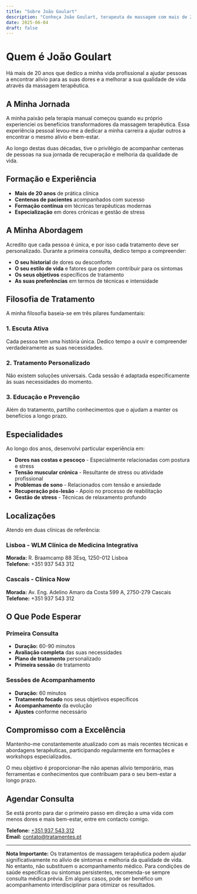 ```yaml
---
title: "Sobre João Goulart"
description: "Conheça João Goulart, terapeuta de massagem com mais de 20 anos de experiência em Lisboa e Cascais. Especialista em alívio de dores crónicas e stress."
date: 2025-06-04
draft: false
---
```


# Quem é João Goulart

Há mais de 20 anos que dedico a minha vida profissional a ajudar pessoas a encontrar alívio para as suas dores e a melhorar a sua qualidade de vida através da massagem terapêutica.

## A Minha Jornada

A minha paixão pela terapia manual começou quando eu próprio experienciei os benefícios transformadores da massagem terapêutica. Essa experiência pessoal levou-me a dedicar a minha carreira a ajudar outros a encontrar o mesmo alívio e bem-estar.

Ao longo destas duas décadas, tive o privilégio de acompanhar centenas de pessoas na sua jornada de recuperação e melhoria da qualidade de vida.

## Formação e Experiência

- **Mais de 20 anos** de prática clínica
- **Centenas de pacientes** acompanhados com sucesso
- **Formação contínua** em técnicas terapêuticas modernas
- **Especialização** em dores crónicas e gestão de stress

## A Minha Abordagem

Acredito que cada pessoa é única, e por isso cada tratamento deve ser personalizado. Durante a primeira consulta, dedico tempo a compreender:

- **O seu historial** de dores ou desconforto
- **O seu estilo de vida** e fatores que podem contribuir para os sintomas
- **Os seus objetivos** específicos de tratamento
- **As suas preferências** em termos de técnicas e intensidade

## Filosofia de Tratamento

A minha filosofia baseia-se em três pilares fundamentais:

### 1. Escuta Ativa
Cada pessoa tem uma história única. Dedico tempo a ouvir e compreender verdadeiramente as suas necessidades.

### 2. Tratamento Personalizado
Não existem soluções universais. Cada sessão é adaptada especificamente às suas necessidades do momento.

### 3. Educação e Prevenção
Além do tratamento, partilho conhecimentos que o ajudam a manter os benefícios a longo prazo.

## Especialidades

Ao longo dos anos, desenvolvi particular experiência em:

- **Dores nas costas e pescoço** - Especialmente relacionadas com postura e stress
- **Tensão muscular crónica** - Resultante de stress ou atividade profissional
- **Problemas de sono** - Relacionados com tensão e ansiedade
- **Recuperação pós-lesão** - Apoio no processo de reabilitação
- **Gestão de stress** - Técnicas de relaxamento profundo

## Localizações

Atendo em duas clínicas de referência:

### Lisboa - WLM Clínica de Medicina Integrativa
**Morada:** R. Braamcamp 88 3Esq, 1250-012 Lisboa  
**Telefone:** +351 937 543 312

### Cascais - Clínica Now
**Morada:** Av. Eng. Adelino Amaro da Costa 599 A, 2750-279 Cascais  
**Telefone:** +351 937 543 312

## O Que Pode Esperar

### Primeira Consulta
- **Duração:** 60-90 minutos
- **Avaliação completa** das suas necessidades
- **Plano de tratamento** personalizado
- **Primeira sessão** de tratamento

### Sessões de Acompanhamento
- **Duração:** 60 minutos
- **Tratamento focado** nos seus objetivos específicos
- **Acompanhamento** da evolução
- **Ajustes** conforme necessário

## Compromisso com a Excelência

Mantenho-me constantemente atualizado com as mais recentes técnicas e abordagens terapêuticas, participando regularmente em formações e workshops especializados.

O meu objetivo é proporcionar-lhe não apenas alívio temporário, mas ferramentas e conhecimentos que contribuam para o seu bem-estar a longo prazo.

## Agendar Consulta

Se está pronto para dar o primeiro passo em direção a uma vida com menos dores e mais bem-estar, entre em contacto comigo.

**Telefone:** [+351 937 543 312](tel:+351937543312)  
**Email:** [contato@tratamentes.pt](mailto:contato@tratamentes.pt)

---

**Nota Importante:** Os tratamentos de massagem terapêutica podem ajudar significativamente no alívio de sintomas e melhoria da qualidade de vida. No entanto, não substituem o acompanhamento médico. Para condições de saúde específicas ou sintomas persistentes, recomenda-se sempre consulta médica prévia. Em alguns casos, pode ser benéfico um acompanhamento interdisciplinar para otimizar os resultados.

